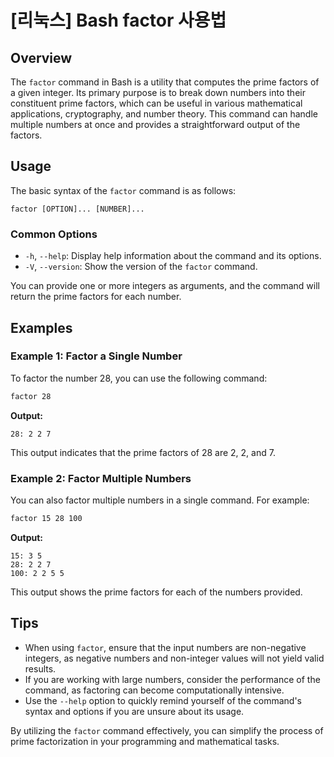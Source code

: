 # [리눅스] Bash factor 사용법

## Overview
The `factor` command in Bash is a utility that computes the prime factors of a given integer. Its primary purpose is to break down numbers into their constituent prime factors, which can be useful in various mathematical applications, cryptography, and number theory. This command can handle multiple numbers at once and provides a straightforward output of the factors.

## Usage
The basic syntax of the `factor` command is as follows:

```
factor [OPTION]... [NUMBER]...
```

### Common Options
- `-h`, `--help`: Display help information about the command and its options.
- `-V`, `--version`: Show the version of the `factor` command.

You can provide one or more integers as arguments, and the command will return the prime factors for each number.

## Examples

### Example 1: Factor a Single Number
To factor the number 28, you can use the following command:

```bash
factor 28
```

**Output:**
```
28: 2 2 7
```
This output indicates that the prime factors of 28 are 2, 2, and 7.

### Example 2: Factor Multiple Numbers
You can also factor multiple numbers in a single command. For example:

```bash
factor 15 28 100
```

**Output:**
```
15: 3 5
28: 2 2 7
100: 2 2 5 5
```
This output shows the prime factors for each of the numbers provided.

## Tips
- When using `factor`, ensure that the input numbers are non-negative integers, as negative numbers and non-integer values will not yield valid results.
- If you are working with large numbers, consider the performance of the command, as factoring can become computationally intensive.
- Use the `--help` option to quickly remind yourself of the command's syntax and options if you are unsure about its usage.

By utilizing the `factor` command effectively, you can simplify the process of prime factorization in your programming and mathematical tasks.
